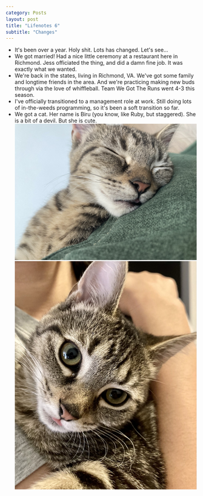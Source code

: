 ```yaml
---
category: Posts
layout: post
title: "Lifenotes 6"
subtitle: "Changes"
---
```

- It's been over a year. Holy shit. Lots has changed. Let's see...
- We got married! Had a nice little ceremony at a restaurant here in Richmond.
  Jess officiated the thing, and did a damn fine job. It was exactly what we
  wanted.
- We're back in the states, living in Richmond, VA. We've got some family and
  longtime friends in the area. And we're practicing making new buds through via the
  love of whiffleball. Team We Got The Runs went 4-3 this season.
- I've officially transitioned to a management role at work. Still doing lots
  of in-the-weeds programming, so it's been a soft transition so far.
- We got a cat. Her name is Biru (you know, like Ruby, but staggered). She is a bit of a devil. But she is cute.
  ![Biru sleeping](/assets/images/articles/biru-sleep.jpg)
  ![Biru with her tongue hanging out](/assets/images/articles/biru-tongue.jpg)
